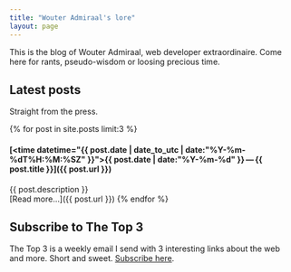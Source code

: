 ```yaml
---
title: "Wouter Admiraal's lore"
layout: page
---
```


This is the blog of Wouter Admiraal, web developer extraordinaire. Come here for rants, pseudo-wisdom or loosing precious time.

## Latest posts

Straight from the press.

{% for post in site.posts limit:3 %}
#### [<time datetime="{{ post.date | date_to_utc | date:"%Y-%m-%dT%H:%M:%SZ" }}">{{ post.date | date:"%Y-%m-%d" }}</time>&thinsp;&mdash;&thinsp;{{ post.title }}]({{ post.url }})

{{ post.description }}  
[Read more&hellip;]({{ post.url }})
{% endfor %}

## Subscribe to The Top 3

The Top 3 is a weekly email I send with 3 interesting links about the web and more. Short and sweet. [Subscribe here](http://www.getrevue.co/profile/wadmiraal).

